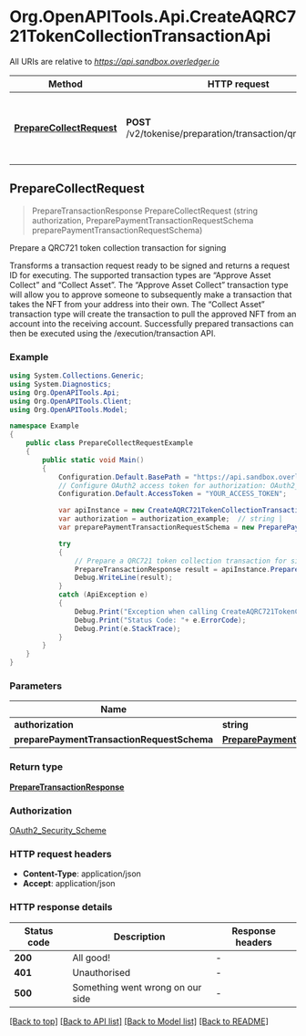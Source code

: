 # Org.OpenAPITools.Api.CreateAQRC721TokenCollectionTransactionApi

All URIs are relative to *https://api.sandbox.overledger.io*

Method | HTTP request | Description
------------- | ------------- | -------------
[**PrepareCollectRequest**](CreateAQRC721TokenCollectionTransactionApi.md#preparecollectrequest) | **POST** /v2/tokenise/preparation/transaction/qrc721/collect | Prepare a QRC721 token collection transaction for signing



## PrepareCollectRequest

> PrepareTransactionResponse PrepareCollectRequest (string authorization, PreparePaymentTransactionRequestSchema preparePaymentTransactionRequestSchema)

Prepare a QRC721 token collection transaction for signing

Transforms a transaction request ready to be signed and returns a request ID for executing. The supported transaction types are “Approve Asset Collect” and “Collect Asset”. The “Approve Asset Collect” transaction type will allow you to approve someone to subsequently make a transaction that takes the NFT from your address into their own. The “Collect Asset” transaction type will create the transaction to pull the approved NFT from an account into the receiving account. Successfully prepared transactions can then be executed using the /execution/transaction API.

### Example

```csharp
using System.Collections.Generic;
using System.Diagnostics;
using Org.OpenAPITools.Api;
using Org.OpenAPITools.Client;
using Org.OpenAPITools.Model;

namespace Example
{
    public class PrepareCollectRequestExample
    {
        public static void Main()
        {
            Configuration.Default.BasePath = "https://api.sandbox.overledger.io";
            // Configure OAuth2 access token for authorization: OAuth2_Security_Scheme
            Configuration.Default.AccessToken = "YOUR_ACCESS_TOKEN";

            var apiInstance = new CreateAQRC721TokenCollectionTransactionApi(Configuration.Default);
            var authorization = authorization_example;  // string | 
            var preparePaymentTransactionRequestSchema = new PreparePaymentTransactionRequestSchema(); // PreparePaymentTransactionRequestSchema | 

            try
            {
                // Prepare a QRC721 token collection transaction for signing
                PrepareTransactionResponse result = apiInstance.PrepareCollectRequest(authorization, preparePaymentTransactionRequestSchema);
                Debug.WriteLine(result);
            }
            catch (ApiException e)
            {
                Debug.Print("Exception when calling CreateAQRC721TokenCollectionTransactionApi.PrepareCollectRequest: " + e.Message );
                Debug.Print("Status Code: "+ e.ErrorCode);
                Debug.Print(e.StackTrace);
            }
        }
    }
}
```

### Parameters


Name | Type | Description  | Notes
------------- | ------------- | ------------- | -------------
 **authorization** | **string**|  | 
 **preparePaymentTransactionRequestSchema** | [**PreparePaymentTransactionRequestSchema**](PreparePaymentTransactionRequestSchema.md)|  | 

### Return type

[**PrepareTransactionResponse**](PrepareTransactionResponse.md)

### Authorization

[OAuth2_Security_Scheme](../README.md#OAuth2_Security_Scheme)

### HTTP request headers

- **Content-Type**: application/json
- **Accept**: application/json


### HTTP response details
| Status code | Description | Response headers |
|-------------|-------------|------------------|
| **200** | All good! |  -  |
| **401** | Unauthorised |  -  |
| **500** | Something went wrong on our side |  -  |

[[Back to top]](#)
[[Back to API list]](../README.md#documentation-for-api-endpoints)
[[Back to Model list]](../README.md#documentation-for-models)
[[Back to README]](../README.md)

